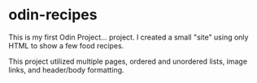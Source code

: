 # odin-recipes

This is my first Odin Project... project. I created a small "site" using only HTML to show a few food recipes. 

This project utilized multiple pages, ordered and unordered lists, image links, and header/body formatting. 